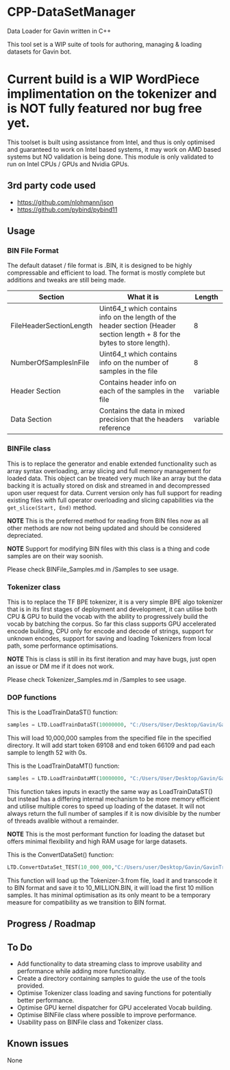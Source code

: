 # CPP-DataSetManager
Data Loader for Gavin written in C++

This tool set is a WIP suite of tools for authoring, managing & loading datasets for Gavin bot.

# Current build is a WIP WordPiece implimentation on the tokenizer and is NOT fully featured nor bug free yet.

This toolset is built using assistance from Intel, and thus is only optimised and guaranteed to work on Intel based systems, it may work on AMD based systems but NO validation is being done. This module is only validated to run on Intel CPUs / GPUs and Nvidia GPUs.

## 3rd party code used

* https://github.com/nlohmann/json
* https://github.com/pybind/pybind11

## Usage

### BIN File Format
The default dataset / file format is .BIN, it is designed to be highly compressable and efficient to load. The format is mostly complete but additions and tweaks are still being made.

|Section|What it is|Length|
|------|------|-----------|
|FileHeaderSectionLength|Uint64_t which contains info on the length of the header section (Header section length + 8 for the bytes to store length).| 8 |
|NumberOfSamplesInFile|Uint64_t which contains info on the number of samples in the file| 8 |
|Header Section| Contains header info on each of the samples in the file| variable |
|Data Section| Contains the data in mixed precision that the headers reference| variable |

### BINFile class
This is to replace the generator and enable extended functionality such as array syntax overloading, array slicing and full memory management for loaded data. This object can be treated very much like an array but the data backing it is actually stored on disk and streamed in and decompressed upon user request for data. Current version only has full support for reading existing files with full operator overloading and slicing capabilities via the `get_slice(Start, End)` method.

**NOTE** This is the preferred method for reading from BIN files now as all other methods are now not being updated and should be considered depreciated.

**NOTE** Support for modifying BIN files with this class is a thing and code samples are on their way soonish.

Please check BINFile_Samples.md in /Samples to see usage.

### Tokenizer class
This is to replace the TF BPE tokenizer, it is a very simple BPE algo tokenizer that is in its first stages of deployment and development, it can utilise both CPU & GPU to build the vocab with the ability to progressively build the vocab by batching the corpus.
So far this class supports GPU accelerated encode building, CPU only for encode and decode of strings, support for unknown encodes, support for saving and loading Tokenizers from local path, some performance optimisations.

**NOTE** This is class is still in its first iteration and may have bugs, just open an issue or DM me if it does not work.

Please check Tokenizer_Samples.md in /Samples to see usage.

### DOP functions
This is the LoadTrainDataST() function:
```python
samples = LTD.LoadTrainDataST(10000000, "C:/Users/User/Desktop/Gavin/GavinTraining/", "Tokenizer-3.to.BIN", 69108,66109, 52, 0)
```
This will load 10,000,000 samples from the specified file in the specified directory. It will add start token 69108 and end token 66109 and pad each sample to length 52 with 0s.

This is the LoadTrainDataMT() function:
```python
samples = LTD.LoadTrainDataMT(10000000, "C:/Users/User/Desktop/Gavin/GavinTraining/", "Tokenizer-3.to.BIN", 69108,66109, 52, 0)
```
This function takes inputs in exactly the same way as LoadTrainDataST() but instead has a differing internal mechanism to be more memory efficient and utilise multiple cores to speed up loading of the dataset. It will not always return the full number of samples if it is now divisible by the number of threads avalible without a remainder. 

**NOTE** This is the most performant function for loading the dataset but offers minimal flexibility and high RAM usage for large datasets.

This is the ConvertDataSet() function:
```python
LTD.ConvertDataSet_TEST(10_000_000,"C:/Users/user/Desktop/Gavin/GavinTraining/Tokenizer-3.from", "./10_MILLION.BIN")
```
This function will load up the Tokenizer-3.from file, load it and transcode it to BIN format and save it to 10_MILLION.BIN, it will load the first 10 million samples.
It has minimal optimisation as its only meant to be a temporary measure for compatibility as we transition to BIN format.

## Progress / Roadmap

## To Do
* Add functionality to data streaming class to improve usability and performance while adding more functionality.
* Create a directory containing samples to guide the use of the tools provided.
* Optimise Tokenizer class loading and saving functions for potentially better performance.
* Optimise GPU kernel dispatcher for GPU accelerated Vocab building.
* Optimise BINFile class where possible to improve performance.
* Usability pass on BINFile class and Tokenizer class.

## Known issues
None